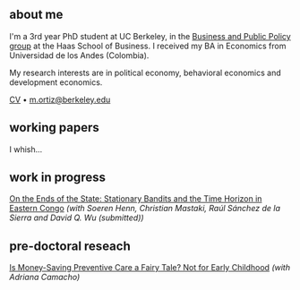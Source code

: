 ## about me

I'm a 3rd year PhD student at UC Berkeley, in the [Business and Public Policy group](https://haas.berkeley.edu/bpp/faculty/) at the Haas School of Business. I received my BA in Economics from Universidad de los Andes (Colombia).

My research interests are in political economy, behavioral economics and development economics.

[CV](miguelortizp.github.io/pdf/CV_MO.pdf)  •  m.ortiz@berkeley.edu


## working papers

I whish...

## work in progress

[On the Ends of the State: Stationary Bandits and the Time Horizon in Eastern Congo](https://miguelortizp.github.io/)
_(with Soeren Henn, Christian Mastaki, Raúl Sánchez de la Sierra and David Q. Wu (submitted))_

## pre-doctoral reseach

[Is Money-Saving Preventive Care a Fairy Tale? Not for Early Childhood](https://miguelortizp.github.io/)
_(with Adriana Camacho)_


